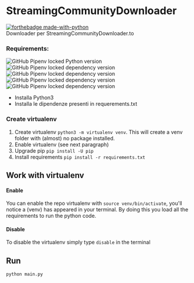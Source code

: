 # StreamingCommunityDownloader

[![forthebadge made-with-python](http://ForTheBadge.com/images/badges/made-with-python.svg)](https://www.python.org/)   
Downloader per StreamingCommunityDownloader.to
        
### Requirements:
![GitHub Pipenv locked Python version](https://img.shields.io/github/pipenv/locked/python-version/Catta1997/StreamingCommunityDownloader) ![GitHub Pipenv locked dependency version](https://img.shields.io/github/pipenv/locked/dependency-version/Catta1997/StreamingCommunityDownloader/youtube-dl?color=yellow) ![GitHub Pipenv locked dependency version](https://img.shields.io/github/pipenv/locked/dependency-version/Catta1997/StreamingCommunityDownloader/tqdm?color=yellow) ![GitHub Pipenv locked dependency version](https://img.shields.io/github/pipenv/locked/dependency-version/Catta1997/StreamingCommunityDownloader/requests?color=yellow) ![GitHub Pipenv locked dependency version](https://img.shields.io/github/pipenv/locked/dependency-version/Catta1997/StreamingCommunityDownloader/beautifulsoup4?color=yellow)
- Installa Python3
- Installa le dipendenze presenti in requerements.txt
### Create virtualenv
1) Create virtualenv `python3 -m virtualenv venv`. This will create a venv folder with (almost) no package installed.
2) Enable virtualenv (see next paragraph)
3) Upgrade pip `pip install -U pip`
4) Install requirements `pip install -r requirements.txt`

## Work with virtualenv
#### Enable
You can enable the repo virtualenv with `source venv/bin/activate`, you'll notice a (venv) has appeared in your terminal.
By doing this you load all the requirements to run the python code.

#### Disable
To disable the virtualenv simply type `disable` in the terminal

## Run
`python main.py`
